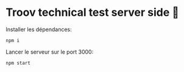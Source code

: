 # Troov technical test server side :fax:

Installer les dépendances:
```
npm i
```

Lancer le serveur sur le port 3000:
```
npm start
```
